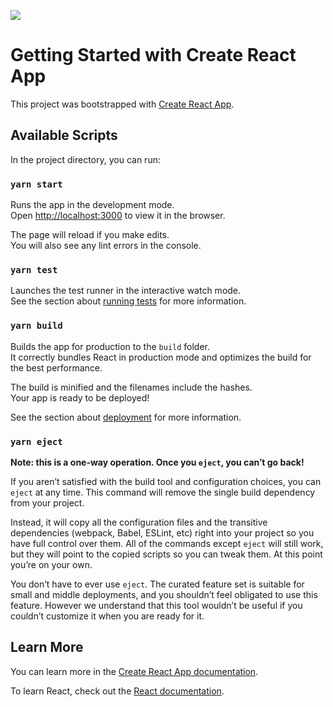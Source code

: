 ![](https://codebuild.ap-southeast-1.amazonaws.com/badges?uuid=eyJlbmNyeXB0ZWREYXRhIjoiUlRHVlNOSUZzMVlWUmJNMzJKUEF3dzA1MllKbzBjbkhseWRSWUU4Vnp1Y3B5emN2OHkyVjl4Q1UyZFBqNnYwOWdMckQvL2p3MlRDOS9nbEJJRDAzQ05zPSIsIml2UGFyYW1ldGVyU3BlYyI6ImEvTmtIYWo2UE8zSFFoVjUiLCJtYXRlcmlhbFNldFNlcmlhbCI6MX0%3D&branch=main)

# Getting Started with Create React App

This project was bootstrapped with [Create React App](https://github.com/facebook/create-react-app).

## Available Scripts

In the project directory, you can run:

### `yarn start`

Runs the app in the development mode.\
Open [http://localhost:3000](http://localhost:3000) to view it in the browser.

The page will reload if you make edits.\
You will also see any lint errors in the console.

### `yarn test`

Launches the test runner in the interactive watch mode.\
See the section about [running tests](https://facebook.github.io/create-react-app/docs/running-tests) for more information.

### `yarn build`

Builds the app for production to the `build` folder.\
It correctly bundles React in production mode and optimizes the build for the best performance.

The build is minified and the filenames include the hashes.\
Your app is ready to be deployed!

See the section about [deployment](https://facebook.github.io/create-react-app/docs/deployment) for more information.

### `yarn eject`

**Note: this is a one-way operation. Once you `eject`, you can’t go back!**

If you aren’t satisfied with the build tool and configuration choices, you can `eject` at any time. This command will remove the single build dependency from your project.

Instead, it will copy all the configuration files and the transitive dependencies (webpack, Babel, ESLint, etc) right into your project so you have full control over them. All of the commands except `eject` will still work, but they will point to the copied scripts so you can tweak them. At this point you’re on your own.

You don’t have to ever use `eject`. The curated feature set is suitable for small and middle deployments, and you shouldn’t feel obligated to use this feature. However we understand that this tool wouldn’t be useful if you couldn’t customize it when you are ready for it.

## Learn More

You can learn more in the [Create React App documentation](https://facebook.github.io/create-react-app/docs/getting-started).

To learn React, check out the [React documentation](https://reactjs.org/).
